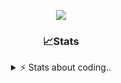 <div align="center">
  
<p align="center">
  <img src="https://lanyard.cnrad.dev/api/1018290650602553364" />
</p>

### 📈Stats
<details>
    <summary> ⚡ Stats about coding.. </> </summary>
    <br/>

<!--START_SECTION:waka-->
![Code Time](http://img.shields.io/badge/Code%20Time-105%20hrs%2052%20mins-blue)

![Profile Views](http://img.shields.io/badge/Profile%20Views-0-blue)

**🐱 My GitHub Data** 

> 📦 1.1 MB Used in GitHub's Storage 
 > 
> 🏆 0 Contributions in the Year 2025
 > 
> 💼 Opted to Hire
 > 
> 📜 5 Public Repositories 
 > 
> 🔑 19 Private Repositories 
 > 
**I'm an Early 🐤** 

```text
🌞 Morning                26 commits          ██░░░░░░░░░░░░░░░░░░░░░░░   06.84 % 
🌆 Daytime                180 commits         ████████████░░░░░░░░░░░░░   47.37 % 
🌃 Evening                133 commits         █████████░░░░░░░░░░░░░░░░   35.00 % 
🌙 Night                  41 commits          ███░░░░░░░░░░░░░░░░░░░░░░   10.79 % 
```
📅 **I'm Most Productive on Sunday** 

```text
Monday                   22 commits          █░░░░░░░░░░░░░░░░░░░░░░░░   05.79 % 
Tuesday                  47 commits          ███░░░░░░░░░░░░░░░░░░░░░░   12.37 % 
Wednesday                48 commits          ███░░░░░░░░░░░░░░░░░░░░░░   12.63 % 
Thursday                 58 commits          ████░░░░░░░░░░░░░░░░░░░░░   15.26 % 
Friday                   52 commits          ███░░░░░░░░░░░░░░░░░░░░░░   13.68 % 
Saturday                 66 commits          ████░░░░░░░░░░░░░░░░░░░░░   17.37 % 
Sunday                   87 commits          ██████░░░░░░░░░░░░░░░░░░░   22.89 % 
```


📊 **This Week I Spent My Time On** 

```text
🕑︎ Time Zone: Europe/Berlin

💬 Programming Languages: 
No Activity Tracked This Week

🔥 Editors: 
No Activity Tracked This Week

🐱‍💻 Projects: 
No Activity Tracked This Week

💻 Operating System: 
No Activity Tracked This Week
```

**I Mostly Code in JavaScript** 

```text
JavaScript               7 repos             █████████░░░░░░░░░░░░░░░░   35.00 % 
Lua                      6 repos             ████████░░░░░░░░░░░░░░░░░   30.00 % 
Python                   3 repos             ████░░░░░░░░░░░░░░░░░░░░░   15.00 % 
TypeScript               1 repo              █░░░░░░░░░░░░░░░░░░░░░░░░   05.00 % 
HTML                     1 repo              █░░░░░░░░░░░░░░░░░░░░░░░░   05.00 % 
```




 Last Updated on 08/01/2025 19:37:58 UTC
<!--END_SECTION:waka-->
</details>
